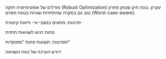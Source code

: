  מודלים של אופטימיזציה חזקה (Robust Optimization)
עקרון:
בונה תיק שנותן פתרון טוב גם במקרה שהתחזיות שגויות בטווח מסוים (Worst-case-aware).

יתרונות:
מתאים במצבי אי- ודאות קיצונית

פחות רגיש לשגיאות תחזית

חסרונות:
תוצאות פחות "ממוקדות"

דורש הערכה של טווח השגיאה